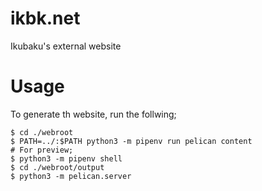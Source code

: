 # ikbk.net
Ikubaku's external website

# Usage
To generate th website, run the follwing;
```
$ cd ./webroot
$ PATH=../:$PATH python3 -m pipenv run pelican content
# For preview;
$ python3 -m pipenv shell
$ cd ./webroot/output
$ python3 -m pelican.server
```

